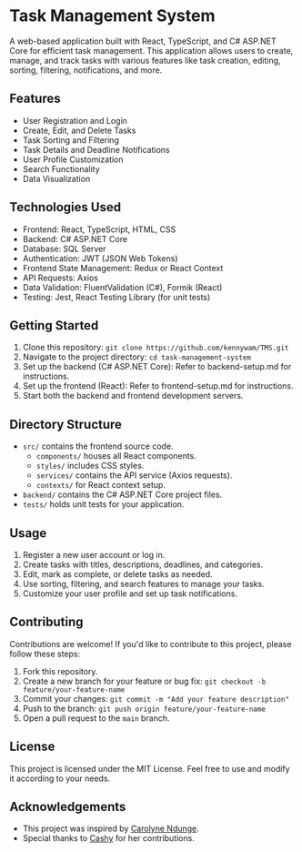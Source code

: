 # Task Management System

A web-based application built with React, TypeScript, and C# ASP.NET Core for efficient task management. This application allows users to create, manage, and track tasks with various features like task creation, editing, sorting, filtering, notifications, and more.

## Features

- User Registration and Login
- Create, Edit, and Delete Tasks
- Task Sorting and Filtering
- Task Details and Deadline Notifications
- User Profile Customization
- Search Functionality 
- Data Visualization

## Technologies Used

- Frontend: React, TypeScript, HTML, CSS
- Backend: C# ASP.NET Core
- Database: SQL Server
- Authentication: JWT (JSON Web Tokens)
- Frontend State Management: Redux or React Context
- API Requests: Axios
- Data Validation: FluentValidation (C#), Formik (React)
- Testing: Jest, React Testing Library (for unit tests)

## Getting Started

1. Clone this repository: `git clone https://github.com/kennywam/TMS.git`
2. Navigate to the project directory: `cd task-management-system`
3. Set up the backend (C# ASP.NET Core): Refer to backend-setup.md for instructions.
4. Set up the frontend (React): Refer to frontend-setup.md for instructions.
5. Start both the backend and frontend development servers.

## Directory Structure

- `src/` contains the frontend source code.
  - `components/` houses all React components.
  - `styles/` includes CSS styles.
  - `services/` contains the API service (Axios requests).
  - `contexts/` for React context setup.
- `backend/` contains the C# ASP.NET Core project files.
- `tests/` holds unit tests for your application.

## Usage

1. Register a new user account or log in.
2. Create tasks with titles, descriptions, deadlines, and categories.
3. Edit, mark as complete, or delete tasks as needed.
4. Use sorting, filtering, and search features to manage your tasks.
5. Customize your user profile and set up task notifications.

## Contributing

Contributions are welcome! If you'd like to contribute to this project, please follow these steps:

1. Fork this repository.
2. Create a new branch for your feature or bug fix: `git checkout -b feature/your-feature-name`
3. Commit your changes: `git commit -m "Add your feature description"`
4. Push to the branch: `git push origin feature/your-feature-name`
5. Open a pull request to the `main` branch.

## License

This project is licensed under the MIT License. Feel free to use and modify it according to your needs.

## Acknowledgements

- This project was inspired by [Carolyne Ndunge](https://github.com/cashy-tech).
- Special thanks to [Cashy](https://github.com/cashy-tech) for her contributions.

